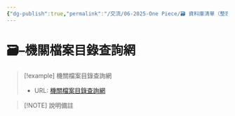 ```yaml
---
{"dg-publish":true,"permalink":"/交流/06-2025-One Piece/🗃️ 資料庫清單（整理中）/機關檔案目錄查詢網/","title":"機關檔案目錄查詢網","tags":["文史資料","🗃️資料庫"],"noteIcon":"3","created":"2025-05-30T06:54:13.000+08:00","updated":"2025-05-30T05:16:17.000+08:00"}
---
```




# 🗃️–機關檔案目錄查詢網



> [!example] 機關檔案目錄查詢網
> - URL: [機關檔案目錄查詢網](https://near.archives.gov.tw/home)



> [!NOTE] 說明備註
> 


